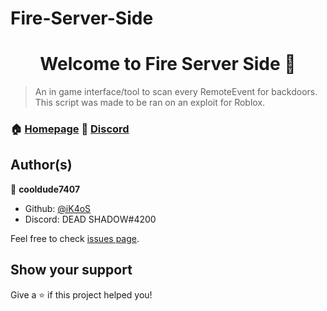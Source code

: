 # Fire-Server-Side

<h1 align="center">Welcome to Fire Server Side 👋</h1>

> An in game interface/tool to scan every RemoteEvent for backdoors. </br>
> This script was made to be ran on an exploit for Roblox.

### 🏠 [Homepage](https://github.com/cooldude7407/Fire-Server-Side) 🔗 [Discord](https://discord.com/invite/eNARhX7AQ7)


## Author(s)

👤 **cooldude7407**

* Github: [@iK4oS](https://github.com/cooldude7407)
* Discord: DEAD SHADOW#4200


Feel free to check [issues page](https://github.com/iK4oS/backdoor.exe/issues).

## Show your support

Give a ⭐️ if this project helped you!
